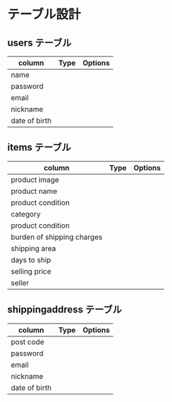 # テーブル設計

## users テーブル

| column             | Type  | Options    |
| -------------------|-------|------------|
| name               | || 
| password           | ||
| email              | ||
| nickname           | ||
| date of birth      | ||






## items テーブル

| column             | Type  | Options    |
| -------------------|-------|------------|
| product image      | || 
| product name       | ||
| product condition  | ||
| category           | ||
| product condition  | ||
| burden of shipping  charges|
| shipping area      |||
| days to ship       | ||
| selling price      | ||
| seller             | ||



## shippingaddress テーブル

| column             | Type  | Options    |
| -------------------|-------|------------|
| post code          | || 
| password           | ||
| email              | ||
| nickname           | ||
| date of birth      | ||
